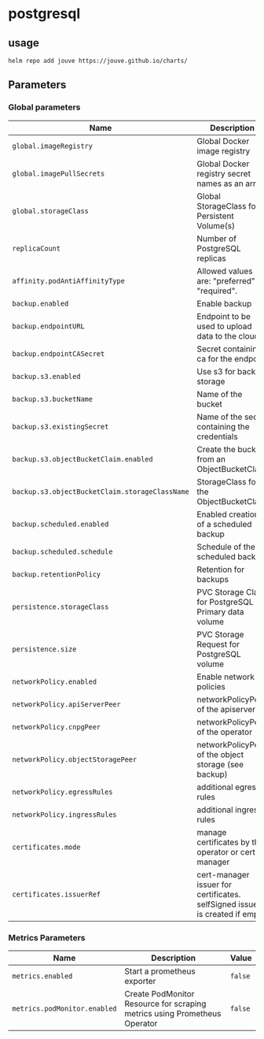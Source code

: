 # postgresql

## usage

```console
helm repo add jouve https://jouve.github.io/charts/
```

## Parameters

### Global parameters

| Name                                           | Description                                                                 | Value              |
| ---------------------------------------------- | --------------------------------------------------------------------------- | ------------------ |
| `global.imageRegistry`                         | Global Docker image registry                                                | `""`               |
| `global.imagePullSecrets`                      | Global Docker registry secret names as an array                             | `[]`               |
| `global.storageClass`                          | Global StorageClass for Persistent Volume(s)                                | `""`               |
| `replicaCount`                                 | Number of PostgreSQL replicas                                               | `1`                |
| `affinity.podAntiAffinityType`                 | Allowed values are: "preferred" or "required".                              | `required`         |
| `backup.enabled`                               | Enable backup                                                               | `false`            |
| `backup.endpointURL`                           | Endpoint to be used to upload data to the cloud                             | `""`               |
| `backup.endpointCASecret`                      | Secret containing ca for the endpoint                                       | `""`               |
| `backup.s3.enabled`                            | Use s3 for backup storage                                                   | `true`             |
| `backup.s3.bucketName`                         | Name of the bucket                                                          | `""`               |
| `backup.s3.existingSecret`                     | Name of the secret containing the credentials                               | `""`               |
| `backup.s3.objectBucketClaim.enabled`          | Create the bucket from an ObjectBucketClaim                                 | `false`            |
| `backup.s3.objectBucketClaim.storageClassName` | StorageClass for the ObjectBucketClaim                                      | `""`               |
| `backup.scheduled.enabled`                     | Enabled creation of a scheduled backup                                      | `false`            |
| `backup.scheduled.schedule`                    | Schedule of the scheduled backup                                            | `0 0 0 * * *`      |
| `backup.retentionPolicy`                       | Retention for backups                                                       | `7d`               |
| `persistence.storageClass`                     | PVC Storage Class for PostgreSQL Primary data volume                        | `""`               |
| `persistence.size`                             | PVC Storage Request for PostgreSQL volume                                   | `8Gi`              |
| `networkPolicy.enabled`                        | Enable network policies                                                     | `false`            |
| `networkPolicy.apiServerPeer`                  | networkPolicyPeer of the apiserver                                          | `{}`               |
| `networkPolicy.cnpgPeer`                       | networkPolicyPeer of the operator                                           | `{}`               |
| `networkPolicy.objectStoragePeer`              | networkPolicyPeer of the object storage (see backup)                        | `{}`               |
| `networkPolicy.egressRules`                    | additional egress rules                                                     | `[]`               |
| `networkPolicy.ingressRules`                   | additional ingress rules                                                    | `[]`               |
| `certificates.mode`                            | manage certificates by the operator or cert-manager                         | `operator-manager` |
| `certificates.issuerRef`                       | cert-manager issuer for certificates. selfSigned issuer is created if empty | `{}`               |

### Metrics Parameters

| Name                         | Description                                                               | Value   |
| ---------------------------- | ------------------------------------------------------------------------- | ------- |
| `metrics.enabled`            | Start a prometheus exporter                                               | `false` |
| `metrics.podMonitor.enabled` | Create PodMonitor Resource for scraping metrics using Prometheus Operator | `false` |
